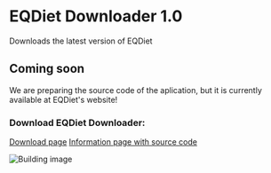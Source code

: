 # EQDiet Downloader 1.0
Downloads the latest version of EQDiet

## Coming soon
We are preparing the source code of the aplication, but it is currently available at EQDiet's website!

### Download EQDiet Downloader:

[Download page](https://eqdiet.weebly.com/downloads.html)
[Information page with source code](https://eqdiet.weebly.com/eqdiet-downloader.html)

![Building image](https://eqdiet.weebly.com/uploads/1/2/2/7/122786941/webp-net-resizeimage_orig.png)
